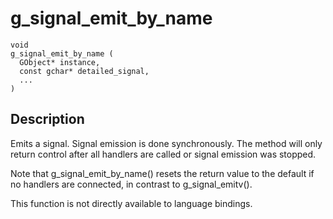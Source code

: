 

# g_signal_emit_by_name
```
void
g_signal_emit_by_name (
  GObject* instance,
  const gchar* detailed_signal,
  ...
)
```

## Description

Emits a signal. Signal emission is done synchronously. The method will only return control after all handlers are called or signal emission was stopped.

Note that g_signal_emit_by_name() resets the return value to the default if no handlers are connected, in contrast to g_signal_emitv().

This function is not directly available to language bindings.


